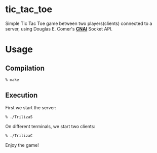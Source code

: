 # tic_tac_toe
Simple Tic Tac Toe game between two players(clients) connected to a server,
using Douglas E. Comer's **[CNAI](https://netbook.cs.purdue.edu)** Socket API.

# Usage
## Compilation
```
% make
```

## Execution
First we start the server:
```
% ./TrilizaS
```
On different terminals, we start two clients:
```
% ./TrilizaC
```
Enjoy the game!
